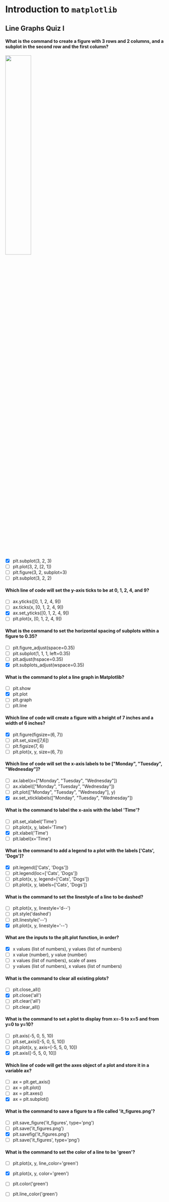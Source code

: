 # Introduction to `matplotlib`
## Line Graphs Quiz I

#### What is the command to create a figure with 3 rows and 2 columns, and a subplot in the second row and the first column?

<img src="https://content.codecademy.com/courses/matplotlib/Figure_1.png"  width="40%" height="40%">

 - [x] plt.subplot(3, 2, 3)
 - [ ] plt.plot(3, 2, [2, 1])
 - [ ] plt.figure(3, 2, subplot=3)
 - [ ] plt.subplot(3, 2, 2)

 #### Which line of code will set the y-axis ticks to be at 0, 1, 2, 4, and 9?

 - [ ] ax.yticks([0, 1, 2, 4, 9])
 - [ ] ax.ticks(x, [0, 1, 2, 4, 9])
 - [x] ax.set_yticks([0, 1, 2, 4, 9])
 - [ ] plt.plot(x, [0, 1, 2, 4, 9])

#### What is the command to set the horizontal spacing of subplots within a figure to 0.35?

 - [ ] plt.figure_adjust(space=0.35)
 - [ ] plt.subplot(1, 1, 1, left=0.35)
 - [ ] plt.adjust(hspace=0.35)
 - [x] plt.subplots_adjust(wspace=0.35)

 #### What is the command to plot a line graph in Matplotlib?

 - [ ] plt.show
 - [x] plt.plot
 - [ ] plt.graph
 - [ ] plt.line

#### Which line of code will create a figure with a height of 7 inches and a width of 6 inches?

 - [x] plt.figure(figsize=(6, 7))
 - [ ] plt.set_size([7,6])
 - [ ] plt.figsize(7, 6)
 - [ ] plt.plot(x, y, size=(6, 7))

#### Which line of code will set the x-axis labels to be ["Monday", "Tuesday", "Wednesday"]?

 - [ ] ax.label(x=["Monday", "Tuesday", "Wednesday"])
 - [ ] ax.xlabel(["Monday", "Tuesday", "Wednesday"])
 - [ ] plt.plot(["Monday", "Tuesday", "Wednesday"], y)
 - [x] ax.set_xticklabels(["Monday", "Tuesday", "Wednesday"])

#### What is the command to label the x-axis with the label 'Time'?

 - [ ] plt.set_xlabel('Time')
 - [ ] plt.plot(x, y, label='Time')
 - [x] plt.xlabel('Time')
 - [ ] plt.label(x='Time')

#### What is the command to add a legend to a plot with the labels ['Cats', 'Dogs']?

 - [x] plt.legend(['Cats', 'Dogs'])
 - [ ] plt.legend(loc=['Cats', 'Dogs'])
 - [ ] plt.plot(x, y, legend=['Cats', 'Dogs'])
 - [ ] plt.plot(x, y, labels=['Cats', 'Dogs'])

#### What is the command to set the linestyle of a line to be dashed?

 - [ ] plt.plot(x, y, linestyle='d--')
 - [ ] plt.style('dashed')
 - [ ] plt.linestyle('--')
 - [x] plt.plot(x, y, linestyle='--')

#### What are the inputs to the plt.plot function, in order?

 - [x] x values (list of numbers), y values (list of numbers)
 - [ ] x value (number), y value (number)
 - [ ] x values (list of numbers), scale of axes
 - [ ] y values (list of numbers), x values (list of numbers)

#### What is the command to clear all existing plots?

 - [ ] plt.close_all()
 - [x] plt.close('all')
 - [ ] plt.clear('all')
 - [ ] plt.clear_all()

#### What is the command to set a plot to display from x=-5 to x=5 and from y=0 to y=10?

 - [ ] plt.axis(-5, 0, 5, 10)
 - [ ] plt.set_axis([-5, 0, 5, 10])
 - [ ] plt.plot(x, y, axis=[-5, 5, 0, 10])
 - [x] plt.axis([-5, 5, 0, 10])

#### Which line of code will get the axes object of a plot and store it in a variable ax?

 - [ ] ax = plt.get_axis()
 - [ ] ax = plt.plot()
 - [ ] ax = plt.axes()
 - [x] ax = plt.subplot()

#### What is the command to save a figure to a file called 'it_figures.png'?

 - [ ] plt.save_figure('it_figures', type='png')
 - [ ] plt.save('it_figures.png')
 - [x] plt.savefig('it_figures.png')
 - [ ] plt.save('it_figures', type='png')

#### What is the command to set the color of a line to be 'green'?

 - [ ] plt.plot(x, y, line_color='green')
 - [x] plt.plot(x, y, color='green')
 - [ ] plt.color('green')
 - [ ] plt.line_color('green')

